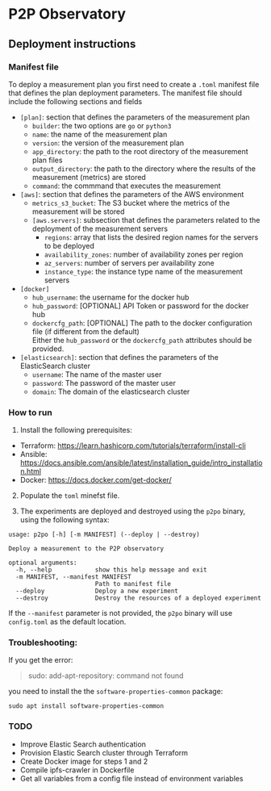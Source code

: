 # P2P Observatory 

## Deployment instructions

### Manifest file

To deploy a measurement plan you first need to create a `.toml` manifest file that defines the plan deployment parameters. 
The manifest file should include the following sections and fields

- `[plan]`: section that defines the parameters of the measurement plan
  - `builder`: the two options are `go` or `python3`
  - `name`: the name of the measurement plan
  - `version`: the version of the measurement plan
  - `app_directory`: the path to the root directory of the measurement plan files
  - `output_directory`: the path to the directory where the results of the measurement (metrics) are stored
  - `command`: the commmand that executes the measurement
- `[aws]`: section that defines the parameters of the AWS environment
  - `metrics_s3_bucket`: The S3 bucket where the metrics of the measurement will be stored
  - `[aws.servers]`: subsection that defines the parameters related to the deployment of the measurement servers
    - `regions`: array that lists the desired region names for the servers to be deployed
    - `availability_zones`: number of availability zones per region
    - `az_servers`: number of servers per availability zone
    - `instance_type`: the instance type name of the measurement servers
- `[docker]`
  - `hub_username`: the username for the docker hub
  - `hub_password`: [OPTIONAL] API Token or password for the docker hub
  - `dockercfg_path`: [OPTIONAL] The path to the docker configuration file (if different from the default)  
  Either the `hub_password` or the `dockercfg_path` attributes should be provided.
- `[elasticsearch]`: section that defines the parameters of the ElasticSearch cluster
  - `username`: The name of the master user
  - `password`: The password of the master user
  - `domain`: The domain of the elasticsearch cluster


### How to run

1. Install the following prerequisites:
  * Terraform: https://learn.hashicorp.com/tutorials/terraform/install-cli
  * Ansible: https://docs.ansible.com/ansible/latest/installation_guide/intro_installation.html
  * Docker: https://docs.docker.com/get-docker/

2. Populate the `toml` minefst file.

3. The experiments are deployed and destroyed using the `p2po` binary, using the following syntax:

```
usage: p2po [-h] [-m MANIFEST] (--deploy | --destroy)

Deploy a measurement to the P2P observatory

optional arguments:
  -h, --help            show this help message and exit
  -m MANIFEST, --manifest MANIFEST
                        Path to manifest file
  --deploy              Deploy a new experiment
  --destroy             Destroy the resources of a deployed experiment
```

If the `--manifest` parameter is not provided, the `p2po` binary will use `config.toml` as the default location.

### Troubleshooting:

If you get the error:
> sudo: add-apt-repository: command not found

you need to install the the `software-properties-common` package:

`sudo apt install software-properties-common`

### TODO

- Improve Elastic Search authentication
- Provision Elastic Search cluster through Terraform
- Create Docker image for steps 1 and 2
- Compile ipfs-crawler in Dockerfile
- Get all variables from a config file instead of environment variables
